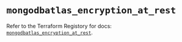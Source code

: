 # `mongodbatlas_encryption_at_rest`

Refer to the Terraform Registory for docs: [`mongodbatlas_encryption_at_rest`](https://registry.terraform.io/providers/mongodb/mongodbatlas/1.11.0/docs/resources/encryption_at_rest).
